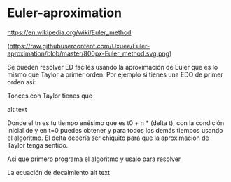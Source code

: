 # Euler-aproximation

https://en.wikipedia.org/wiki/Euler_method

(https://raw.githubusercontent.com/Uxuee/Euler-aproximation/blob/master/800px-Euler_method.svg.png)

Se pueden resolver ED faciles usando la aproximación de Euler que es lo mismo que Taylor a primer orden. Por ejemplo si tienes una EDO de primer orden así:



Tonces con Taylor tienes que

alt text

Donde el tn es tu tiempo enésimo que es t0 + n * (delta t), con la condición inicial de y en t=0 puedes obtener y para todos los demás tiempos usando el algoritmo. El delta debería ser chiquito para que la aproximación de Taylor tenga sentido.

Así que primero programa el algoritmo y usalo para resolver

La ecuación de decaimiento
alt text
